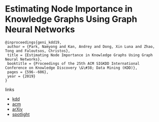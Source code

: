 # Estimating Node Importance in Knowledge Graphs Using Graph Neural Networks

```
@inproceedings{geni_kdd19,
 author = {Park, Namyong and Kan, Andrey and Dong, Xin Luna and Zhao, Tong and Faloutsos, Christos},
 title = {Estimating Node Importance in Knowledge Graphs Using Graph Neural Networks},
 booktitle = {Proceedings of the 25th ACM SIGKDD International Conference on Knowledge Discovery \&\#38; Data Mining (KDD)},
 pages = {596--606},
 year = {2019}
}
```

links
- [kdd](https://www.kdd.org/kdd2019/accepted-papers/view/estimating-node-importance-in-knowledge-graphs-using-graph-neural-networks)
- [acm](https://dl.acm.org/citation.cfm?id=3292500.3330855)
- [arXiv](https://arxiv.org/abs/1905.08865)
- [spotlight](https://www.youtube.com/watch?v=EQ3jGt9Ve5k)

